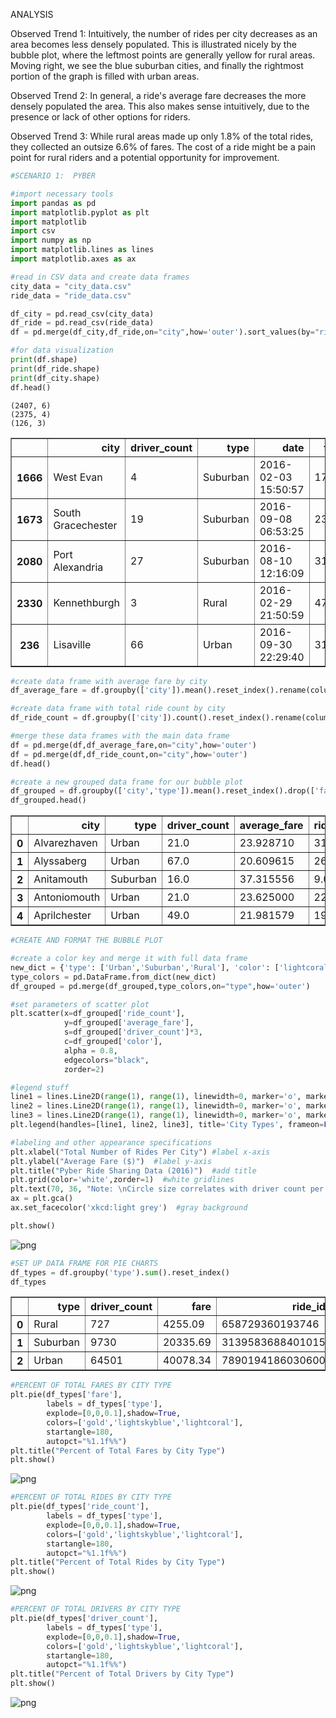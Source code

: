 
ANALYSIS

Observed Trend 1:  Intuitively, the number of rides per city decreases as an area becomes less densely populated.  This is illustrated nicely by the bubble plot, where the leftmost points are generally yellow for rural areas.  Moving right, we see the blue suburban cities, and finally the rightmost portion of the graph is filled with urban areas.

Observed Trend 2:  In general, a ride's average fare decreases the more densely populated the area.  This also makes sense intuitively, due to the presence or lack of other options for riders.

Observed Trend 3:  While rural areas made up only 1.8% of the total rides, they collected an outsize 6.6% of fares.  The cost of a ride might be a pain point for rural riders and a potential opportunity for improvement.


```python
#SCENARIO 1:  PYBER

#import necessary tools
import pandas as pd
import matplotlib.pyplot as plt
import matplotlib
import csv
import numpy as np
import matplotlib.lines as lines
import matplotlib.axes as ax
```


```python
#read in CSV data and create data frames
city_data = "city_data.csv"
ride_data = "ride_data.csv"

df_city = pd.read_csv(city_data)
df_ride = pd.read_csv(ride_data)
df = pd.merge(df_city,df_ride,on="city",how='outer').sort_values(by="ride_id")
```


```python
#for data visualization
print(df.shape)
print(df_ride.shape)
print(df_city.shape)
df.head()
```

    (2407, 6)
    (2375, 4)
    (126, 3)
    




<div>
<style scoped>
    .dataframe tbody tr th:only-of-type {
        vertical-align: middle;
    }

    .dataframe tbody tr th {
        vertical-align: top;
    }

    .dataframe thead th {
        text-align: right;
    }
</style>
<table border="1" class="dataframe">
  <thead>
    <tr style="text-align: right;">
      <th></th>
      <th>city</th>
      <th>driver_count</th>
      <th>type</th>
      <th>date</th>
      <th>fare</th>
      <th>ride_id</th>
    </tr>
  </thead>
  <tbody>
    <tr>
      <th>1666</th>
      <td>West Evan</td>
      <td>4</td>
      <td>Suburban</td>
      <td>2016-02-03 15:50:57</td>
      <td>17.57</td>
      <td>2238752751</td>
    </tr>
    <tr>
      <th>1673</th>
      <td>South Gracechester</td>
      <td>19</td>
      <td>Suburban</td>
      <td>2016-09-08 06:53:25</td>
      <td>23.25</td>
      <td>7522667629</td>
    </tr>
    <tr>
      <th>2080</th>
      <td>Port Alexandria</td>
      <td>27</td>
      <td>Suburban</td>
      <td>2016-08-10 12:16:09</td>
      <td>31.75</td>
      <td>11622863980</td>
    </tr>
    <tr>
      <th>2330</th>
      <td>Kennethburgh</td>
      <td>3</td>
      <td>Rural</td>
      <td>2016-02-29 21:50:59</td>
      <td>47.48</td>
      <td>12105457917</td>
    </tr>
    <tr>
      <th>236</th>
      <td>Lisaville</td>
      <td>66</td>
      <td>Urban</td>
      <td>2016-09-30 22:29:40</td>
      <td>31.06</td>
      <td>18075235678</td>
    </tr>
  </tbody>
</table>
</div>




```python
#create data frame with average fare by city
df_average_fare = df.groupby(['city']).mean().reset_index().rename(columns={"fare": "average_fare"}).drop(['driver_count','ride_id'],axis=1)

#create data frame with total ride count by city
df_ride_count = df.groupby(['city']).count().reset_index().rename(columns={"ride_id": "ride_count"}).drop(['type','date','driver_count','fare'],axis=1)

#merge these data frames with the main data frame
df = pd.merge(df,df_average_fare,on="city",how='outer')
df = pd.merge(df,df_ride_count,on="city",how='outer')
df.head()

#create a new grouped data frame for our bubble plot
df_grouped = df.groupby(['city','type']).mean().reset_index().drop(['fare','ride_id'],axis=1)
df_grouped.head()
```




<div>
<style scoped>
    .dataframe tbody tr th:only-of-type {
        vertical-align: middle;
    }

    .dataframe tbody tr th {
        vertical-align: top;
    }

    .dataframe thead th {
        text-align: right;
    }
</style>
<table border="1" class="dataframe">
  <thead>
    <tr style="text-align: right;">
      <th></th>
      <th>city</th>
      <th>type</th>
      <th>driver_count</th>
      <th>average_fare</th>
      <th>ride_count</th>
    </tr>
  </thead>
  <tbody>
    <tr>
      <th>0</th>
      <td>Alvarezhaven</td>
      <td>Urban</td>
      <td>21.0</td>
      <td>23.928710</td>
      <td>31.0</td>
    </tr>
    <tr>
      <th>1</th>
      <td>Alyssaberg</td>
      <td>Urban</td>
      <td>67.0</td>
      <td>20.609615</td>
      <td>26.0</td>
    </tr>
    <tr>
      <th>2</th>
      <td>Anitamouth</td>
      <td>Suburban</td>
      <td>16.0</td>
      <td>37.315556</td>
      <td>9.0</td>
    </tr>
    <tr>
      <th>3</th>
      <td>Antoniomouth</td>
      <td>Urban</td>
      <td>21.0</td>
      <td>23.625000</td>
      <td>22.0</td>
    </tr>
    <tr>
      <th>4</th>
      <td>Aprilchester</td>
      <td>Urban</td>
      <td>49.0</td>
      <td>21.981579</td>
      <td>19.0</td>
    </tr>
  </tbody>
</table>
</div>




```python
#CREATE AND FORMAT THE BUBBLE PLOT

#create a color key and merge it with full data frame
new_dict = {'type': ['Urban','Suburban','Rural'], 'color': ['lightcoral','lightskyblue','gold'] }
type_colors = pd.DataFrame.from_dict(new_dict) 
df_grouped = pd.merge(df_grouped,type_colors,on="type",how='outer')

#set parameters of scatter plot
plt.scatter(x=df_grouped['ride_count'], 
            y=df_grouped['average_fare'],
            s=df_grouped['driver_count']*3, 
            c=df_grouped['color'],
            alpha = 0.8,
            edgecolors="black",
            zorder=2)

#legend stuff
line1 = lines.Line2D(range(1), range(1), linewidth=0, marker='o', markerfacecolor='lightcoral', label='Urban',alpha = 0.8)
line2 = lines.Line2D(range(1), range(1), linewidth=0, marker='o', markerfacecolor='lightskyblue', label='Suburban',alpha = 0.8)
line3 = lines.Line2D(range(1), range(1), linewidth=0, marker='o', markerfacecolor='gold', label='Rural',alpha = 0.8)
plt.legend(handles=[line1, line2, line3], title='City Types', frameon=False)

#labeling and other appearance specifications
plt.xlabel("Total Number of Rides Per City") #label x-axis
plt.ylabel("Average Fare ($)")  #label y-axis
plt.title("Pyber Ride Sharing Data (2016)")  #add title
plt.grid(color='white',zorder=1)  #white gridlines
plt.text(70, 36, "Note: \nCircle size correlates with driver count per city")  #add note on side of graph
ax = plt.gca()
ax.set_facecolor('xkcd:light grey')  #gray background

plt.show()
```


![png](output_5_0.png)



```python
#SET UP DATA FRAME FOR PIE CHARTS
df_types = df.groupby('type').sum().reset_index()
df_types
```




<div>
<style scoped>
    .dataframe tbody tr th:only-of-type {
        vertical-align: middle;
    }

    .dataframe tbody tr th {
        vertical-align: top;
    }

    .dataframe thead th {
        text-align: right;
    }
</style>
<table border="1" class="dataframe">
  <thead>
    <tr style="text-align: right;">
      <th></th>
      <th>type</th>
      <th>driver_count</th>
      <th>fare</th>
      <th>ride_id</th>
      <th>average_fare</th>
      <th>ride_count</th>
    </tr>
  </thead>
  <tbody>
    <tr>
      <th>0</th>
      <td>Rural</td>
      <td>727</td>
      <td>4255.09</td>
      <td>658729360193746</td>
      <td>4255.09</td>
      <td>1015</td>
    </tr>
    <tr>
      <th>1</th>
      <td>Suburban</td>
      <td>9730</td>
      <td>20335.69</td>
      <td>3139583688401015</td>
      <td>20335.69</td>
      <td>13475</td>
    </tr>
    <tr>
      <th>2</th>
      <td>Urban</td>
      <td>64501</td>
      <td>40078.34</td>
      <td>7890194186030600</td>
      <td>40078.34</td>
      <td>41251</td>
    </tr>
  </tbody>
</table>
</div>




```python
#PERCENT OF TOTAL FARES BY CITY TYPE
plt.pie(df_types['fare'],
        labels = df_types['type'], 
        explode=[0,0,0.1],shadow=True, 
        colors=['gold','lightskyblue','lightcoral'],
        startangle=180,
        autopct="%1.1f%%")
plt.title("Percent of Total Fares by City Type")
plt.show()
```


![png](output_7_0.png)



```python
#PERCENT OF TOTAL RIDES BY CITY TYPE
plt.pie(df_types['ride_count'],
        labels = df_types['type'], 
        explode=[0,0,0.1],shadow=True, 
        colors=['gold','lightskyblue','lightcoral'],
        startangle=180,
        autopct="%1.1f%%")
plt.title("Percent of Total Rides by City Type")
plt.show()
```


![png](output_8_0.png)



```python
#PERCENT OF TOTAL DRIVERS BY CITY TYPE
plt.pie(df_types['driver_count'],
        labels = df_types['type'], 
        explode=[0,0,0.1],shadow=True, 
        colors=['gold','lightskyblue','lightcoral'],
        startangle=180,
        autopct="%1.1f%%")
plt.title("Percent of Total Drivers by City Type")
plt.show()
```


![png](output_9_0.png)

